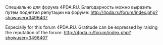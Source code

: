 Специально для форума 4PDA.RU. Благодарность можно выразить путем поднятия репутации на форуме: http://4pda.ru/forum/index.php?showuser=3496407

Especially for this forum 4PDA.RU. Gratitude can be expressed by raising the reputation of the forum: http://4pda.ru/forum/index.php?showuser=3496407